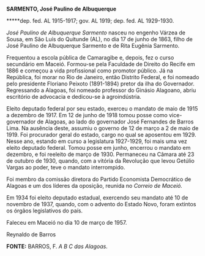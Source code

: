 **SARMENTO, José Paulino de Albuquerque**

**\***dep. fed. AL 1915-1917; gov. AL 1919; dep. fed. AL 1929-1930.

*José Paulino de Albuquerque Sarmento* nasceu no engenho Várzea de
Sousa, em São Luís do Quitunde (AL), no dia 17 de junho de 1863, filho
de José Paulino de Albuquerque Sarmento e de Rita Eugênia Sarmento.

Frequentou a escola pública de Camaragibe e, depois, fez o curso
secundário em Maceió. Formou-se pela Faculdade de Direito do Recife em
1886 e começou a vida profissional como promotor público. Já na
República, foi morar no Rio de Janeiro, então Distrito Federal, e foi
nomeado pelo presidente Floriano Peixoto (1891-1894) pretor da ilha do
Governador. Regressando a Alagoas, foi nomeado professor do Ginásio
Alagoano, abriu escritório de advocacia e dedicou-se à agroindústria.

Eleito deputado federal por seu estado, exerceu o mandato de maio de
1915 a dezembro de 1917. Em 12 de junho de 1918 tomou posse como
vice-governador de Alagoas, ao lado do governador José Fernandes de
Barros Lima. Na ausência deste, assumiu o governo de 12 de março a 2 de
maio de 1919. Foi procurador geral do estado, cargo no qual se aposentou
em 1929. Nesse ano, estando em curso a legislatura 1927-1929, foi mais
uma vez eleito deputado federal. Tomou posse em junho, encerrou o
mandato em dezembro, e foi reeleito de março de 1930. Permaneceu na
Câmara até 23 de outubro de 1930, quando, com a vitória da Revolução que
levou Getúlio Vargas ao poder, teve o mandato interrompido.

Foi membro da comissão diretora do Partido Economista Democrático de
Alagoas e um dos líderes da oposição, reunida no *Correio de Maceió.*

Em 1934 foi eleito deputado estadual, exercendo seu mandato até 10 de
novembro de 1937, quando, com o advento do Estado Novo, foram extintos
os órgãos legislativos do país.

Faleceu em Maceió no dia 10 de março de 1957.

Reynaldo de Barros

**FONTE:** BARROS, F. *A B C das Alagoas*.
